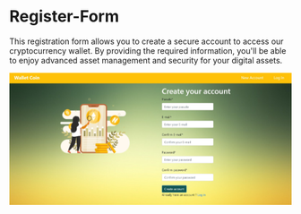 # Register-Form

This registration form allows you to create a secure account to access our cryptocurrency wallet. By providing the required information, you'll be able to enjoy advanced asset management and security for your digital assets.

![](https://github.com/Bilallamrani/Register-Form/blob/main/application/source/image/Screenshot%20form.jpg?raw=true)
